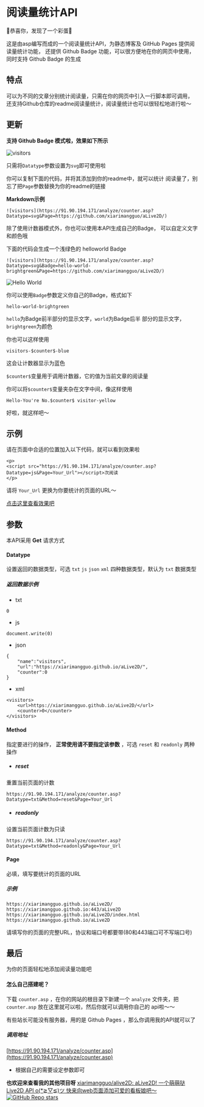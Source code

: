 # 阅读量统计API #

🎉恭喜你，发现了一个彩蛋🎈

这是由asp编写而成的一个阅读量统计API，为静态博客及 GitHub Pages 提供阅读量统计功能，
还提供 Github Badge 功能，可以很方便地在你的网页中使用，同时支持 Github Badge 的生成

## 特点 ##

可以为不同的文章分别统计阅读量，只需在你的网页中引入一行脚本即可调用，
还支持Github仓库的readme阅读量统计，阅读量统计也可以很轻松地进行啦～

## 更新 ##

**支持 Github Badge 模式啦，效果如下所示**

![visitors](https://91.90.194.171/analyze/counter.asp?Datatype=svg&Page=https://github.com/xiarimangguo/aLive2D/tree/sites/analyze)

只需将`Datatype`参数设置为`svg`即可使用啦

你可以复制下面的代码，并将其添加到你的readme中，就可以统计
阅读量了，别忘了把`Page`参数替换为你的readme的链接

**Markdown示例**
```
![visitors](https://91.90.194.171/analyze/counter.asp?Datatype=svg&Page=https://github.com/xiarimangguo/aLive2D/)
```

除了使用计数器模式外，你也可以使用本API生成自己的Badge，
可以自定义文字和颜色哦

下面的代码会生成一个浅绿色的 helloworld Badge
```
![visitors](https://91.90.194.171/analyze/counter.asp?Datatype=svg&Badge=hello-world-brightgreen&Page=https://github.com/xiarimangguo/aLive2D/)
```

![Hello World](https://91.90.194.171/analyze/counter.asp?Datatype=svg&Badge=hello-world-brightgreen&Page=https://github.com/xiarimangguo/aLive2D/tree/sites/analyze)

你可以使用`Badge`参数定义你自己的Badge，格式如下
```
hello-world-brightgreen
```

`hello`为Badge前半部分的显示文字，`world`为Badge后半
部分的显示文字，`brightgreen`为颜色

你也可以这样使用
```
visitors-$counter$-blue
```

这会让计数器显示为蓝色

`$counter$`变量用于调用计数器，它的值为当前文章的阅读量

你可以将`$counter$`变量夹杂在文字中间，像这样使用
```
Hello-You're No.$counter$ visitor-yellow
```
好啦，就这样吧～

## 示例 ##

请在页面中合适的位置加入以下代码，就可以看到效果啦

```
<p>
<script src="https://91.90.194.171/analyze/counter.asp?Datatype=js&Page=Your_Url"></script>次阅读
</p>
```
请将 `Your_Url` 更换为你要统计的页面的URL～

[点击这里查看效果吧](https://xiarimangguo.github.io/aLive2D/)

## 参数 ##

本API采用 **Get** 请求方式

#### Datatype ####
设置返回的数据类型，可选 `txt`  `js`  `json`  `xml` 四种数据类型，默认为 `txt` 数据类型
##### 返回数据示例 #####

- txt
```
0
```

- js
```
document.write(0)
```

- json
```
{
    "name":"visitors",
    "url":"https://xiarimangguo.github.io/aLive2D/",
    "counter":0
}
```

- xml
```
<visitors>
    <url>https://xiarimangguo.github.io/aLive2D/</url>
    <counter>0</counter>
</visitors>
```

#### Method ####
指定要进行的操作， **正常使用请不要指定该参数** ，可选 `reset` 和 `readonly` 两种操作

- ##### reset #####
重置当前页面的计数

```
https://91.90.194.171/analyze/counter.asp?Datatype=txt&Method=reset&Page=Your_Url
```

- ##### readonly #####
设置当前页面计数为只读

```
https://91.90.194.171/analyze/counter.asp?Datatype=txt&Method=readonly&Page=Your_Url
```

#### Page ####
必填，填写要统计的页面的URL
##### 示例 #####
```
https://xiarimangguo.github.io/aLive2D/
https://xiarimangguo.github.io:443/aLive2D
https://xiarimangguo.github.io/aLive2D/index.html
https://xiarimangguo.github.io/aLive2D
```
请填写你的页面的完整URL，协议和端口号都要带(80和443端口可不写端口号)

## 最后 ##

为你的页面轻松地添加阅读量功能吧

#### 怎么自己搭建呢？ ####
下载 `counter.asp` ，在你的网站的根目录下新建一个 `analyze` 文件夹，把 `counter.asp` 放在这里就可以啦，然后你就可以调用你自己的 api啦～～

有些站长可能没有服务器，用的是 Github Pages ，那么你调用我的API就可以了
##### 调用地址 ##### 
[https://91.90.194.171/analyze/counter.asp](https://91.90.194.171/analyze/counter.asp)

- 根据自己的需要设定参数即可

**也欢迎来查看我的其他项目呀**
[xiarimangguo/alive2D: aLive2D! 一个萌萌哒 Live2D API o(*≧▽≦)ツ 快来向web页面添加可爱的看板娘吧～](https://github.com/xiarimangguo/aLive2D)
[![GitHub Repo stars](https://img.shields.io/github/stars/xiarimangguo/aLive2D?style=social)](https://github.com/xiarimangguo/aLive2D)

